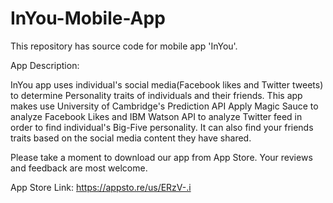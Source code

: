 # InYou-Mobile-App
This repository has source code for mobile app 'InYou'.

App Description:

InYou app uses individual's social media(Facebook likes and Twitter tweets) to determine Personality traits of individuals and their friends. This app makes use University of Cambridge's Prediction API Apply Magic Sauce to analyze Facebook Likes and IBM Watson API to analyze Twitter feed in order to find individual's Big-Five personality. It can also find your friends traits based on the social media content they have shared.

Please take a moment to download our app from App Store. Your reviews and feedback are most welcome.

App Store Link:
https://appsto.re/us/ERzV-.i
